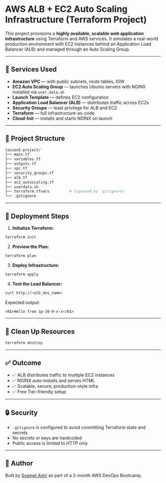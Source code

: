 # AWS ALB + EC2 Auto Scaling Infrastructure (Terraform Project)

This project provisions a **highly available, scalable web application infrastructure** using Terraform and AWS services.
It simulates a real-world production environment with EC2 instances behind an Application Load Balancer
(ALB) and managed through an Auto Scaling Group.

---

## 🧰 Services Used

- **Amazon VPC** — with public subnets, route tables, IGW
- **EC2 Auto Scaling Group** — launches Ubuntu servers with NGINX installed via `user_data.sh`
- **Launch Template** — defines EC2 configuration
- **Application Load Balancer (ALB)** — distributes traffic across EC2s
- **Security Groups** — least privilege for ALB and EC2
- **Terraform** — full infrastructure-as-code
- **Cloud-Init** — installs and starts NGINX on launch

---

## 📁 Project Structure

```bash
lesson5-project/
├── main.tf
├── variables.tf
├── outputs.tf
├── vpc.tf
├── security_groups.tf
├── alb.tf
├── ec2_autoscaling.tf
├── userdata.sh
├── terraform.tfvars         # (ignored by .gitignore)
└── .gitignore
````

---

## 🚀 Deployment Steps

1. **Initialize Terraform:**

```bash
terraform init
```

2. **Preview the Plan:**

```bash
terraform plan
```

3. **Deploy Infrastructure:**

```bash
terraform apply
```

4. **Test the Load Balancer:**

```bash
curl http://<alb_dns_name>
```

Expected output:

```html
<h1>Hello from ip-10-0-x-x</h1>
```

---

## 🧹 Clean Up Resources

```bash
terraform destroy
```

---

## ✅ Outcome

* ✅ ALB distributes traffic to multiple EC2 instances
* ✅ NGINX auto-installs and serves HTML
* ✅ Scalable, secure, production-style infra
* ✅ Free Tier–friendly setup

---

## 🔒 Security

* `.gitignore` is configured to avoid committing Terraform state and secrets
* No secrets or keys are hardcoded
* Public access is limited to HTTP only

---

## 📌 Author

Built by [Syamel Amri](https://github.com/Syamel111) as part of a 2-month AWS DevOps Bootcamp.
